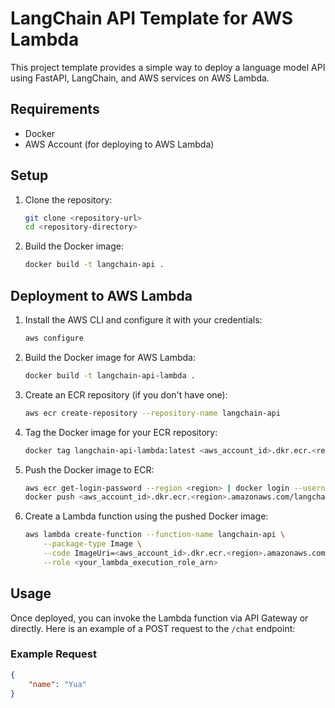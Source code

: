 # LangChain API Template for AWS Lambda

This project template provides a simple way to deploy a language model API using FastAPI, LangChain, and AWS services on AWS Lambda.

## Requirements

- Docker
- AWS Account (for deploying to AWS Lambda)

## Setup

1. Clone the repository:

    ```sh
    git clone <repository-url>
    cd <repository-directory>
    ```

2. Build the Docker image:

    ```sh
    docker build -t langchain-api .
    ```

## Deployment to AWS Lambda

1. Install the AWS CLI and configure it with your credentials:

    ```sh
    aws configure
    ```

2. Build the Docker image for AWS Lambda:

    ```sh
    docker build -t langchain-api-lambda .
    ```

3. Create an ECR repository (if you don't have one):

    ```sh
    aws ecr create-repository --repository-name langchain-api
    ```

4. Tag the Docker image for your ECR repository:

    ```sh
    docker tag langchain-api-lambda:latest <aws_account_id>.dkr.ecr.<region>.amazonaws.com/langchain-api:latest
    ```

5. Push the Docker image to ECR:

    ```sh
    aws ecr get-login-password --region <region> | docker login --username AWS --password-stdin <aws_account_id>.dkr.ecr.<region>.amazonaws.com
    docker push <aws_account_id>.dkr.ecr.<region>.amazonaws.com/langchain-api:latest
    ```

6. Create a Lambda function using the pushed Docker image:

    ```sh
    aws lambda create-function --function-name langchain-api \
        --package-type Image \
        --code ImageUri=<aws_account_id>.dkr.ecr.<region>.amazonaws.com/langchain-api:latest \
        --role <your_lambda_execution_role_arn>
    ```

## Usage

Once deployed, you can invoke the Lambda function via API Gateway or directly. Here is an example of a POST request to the `/chat` endpoint:

### Example Request

```json
{
    "name": "Yua"
}
